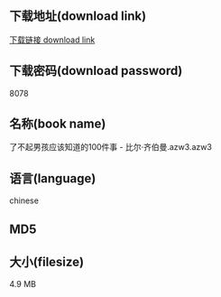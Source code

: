 ## 下载地址(download link)
[下载链接 download link](https://tutu365.netlify.app/?s=%E4%BA%86%E4%B8%8D%E8%B5%B7%E7%94%B7%E5%AD%A9%E5%BA%94%E8%AF%A5%E7%9F%A5%E9%81%93%E7%9A%84100%E4%BB%B6%E4%BA%8B+-+%E6%AF%94%E5%B0%94%C2%B7%E9%BD%90%E4%BC%AF%E6%9B%BC.azw3)

## 下载密码(download password)
8078

## 名称(book name)
了不起男孩应该知道的100件事 - 比尔·齐伯曼.azw3.azw3

## 语言(language)
chinese

## MD5


## 大小(filesize)
4.9 MB
